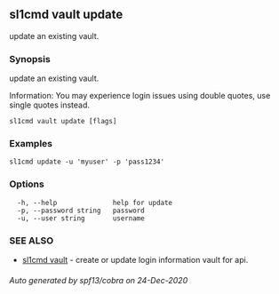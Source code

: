 ## sl1cmd vault update

update an existing vault.

### Synopsis

update an existing vault.

Information:
  You may experience login issues using double quotes, use single quotes instead.
  

```
sl1cmd vault update [flags]
```

### Examples

```
sl1cmd update -u 'myuser' -p 'pass1234'
```

### Options

```
  -h, --help              help for update
  -p, --password string   password
  -u, --user string       username
```

### SEE ALSO

* [sl1cmd vault](sl1cmd_vault.md)	 - create or update login information vault for api.

###### Auto generated by spf13/cobra on 24-Dec-2020
